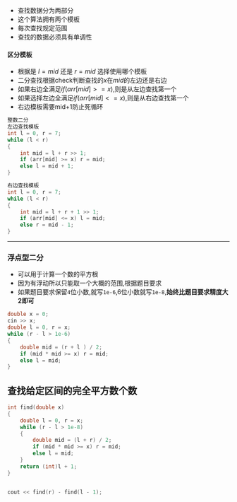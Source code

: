 - 查找数据分为两部分
- 这个算法拥有两个模板
- 每次查找规定范围
- 查找的数据必须具有单调性

#### 区分模板
- 根据是 $l=mid$ 还是 $r=mid$ 选择使用哪个模板
- 二分查找根据check判断查找的$x$在$mid$的左边还是右边
- 如果右边全满足$if (arr[mid] >= x)$,则是从左边查找第一个
- 如果选择左边全满足$if (arr[mid] <= x)$,则是从右边查找第一个
- 右边模板需要mid+1防止死循环
```c++
整数二分
左边查找模板
int l = 0, r = 7;
while (l < r)
{
    int mid = l + r >> 1;
    if (arr[mid] >= x) r = mid;
    else l = mid + 1;
}

右边查找模板
int l = 0, r = 7;
while (l < r)
{
    int mid = l + r + 1 >> 1;
    if (arr[mid] <= x) l = mid;
    else r = mid - 1;
}
```
---
### 浮点型二分
- 可以用于计算一个数的平方根
- 因为有浮动所以只能取一个大概的范围,根据题目要求
- 如果题目要求保留`4`位小数,就写`1e-6`,6位小数就写`1e-8`,**始终比题目要求精度大2即可**
```c++
double x = 0;
cin >> x;
double l = 0, r = x;
while (r - l > 1e-6)
{
    double mid = (r + l ) / 2;
    if (mid * mid >= x) r = mid;
    else l = mid;
}
```

## 查找给定区间的完全平方数个数
```c++
int find(double x)
{
	double l = 0, r = x;
	while (r - l > 1e-8)
	{
		double mid = (l + r) / 2;
		if (mid * mid >= x) r = mid;
		else l = mid;
	}
	return (int)l + 1;
}


cout << find(r) - find(l - 1);
```